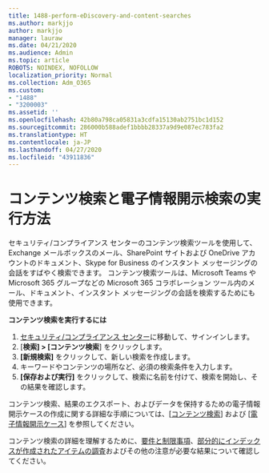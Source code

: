 ```yaml
---
title: 1488-perform-eDiscovery-and-content-searches
ms.author: markjjo
author: markjjo
manager: lauraw
ms.date: 04/21/2020
ms.audience: Admin
ms.topic: article
ROBOTS: NOINDEX, NOFOLLOW
localization_priority: Normal
ms.collection: Adm_O365
ms.custom:
- "1488"
- "3200003"
ms.assetid: ''
ms.openlocfilehash: 42b80a798ca05831a3cdfa15130ab2751bc1d152
ms.sourcegitcommit: 286000b588adef1bbbb28337a9d9e087ec783fa2
ms.translationtype: HT
ms.contentlocale: ja-JP
ms.lasthandoff: 04/27/2020
ms.locfileid: "43911836"
---
```

# <a name="how-to-perform-content-searches-and-ediscovery-searches"></a>コンテンツ検索と電子情報開示検索の実行方法

セキュリティ/コンプライアンス センターのコンテンツ検索ツールを使用して、Exchange メールボックスのメール、SharePoint サイトおよび OneDrive アカウントのドキュメント、Skype for Business のインスタント メッセージングの会話をすばやく検索できます。 コンテンツ検索ツールは、Microsoft Teams や Microsoft 365 グループなどの Microsoft 365 コラボレーション ツール内のメール、ドキュメント、インスタント メッセージングの会話を検索するためにも使用できます。

**コンテンツ検索を実行するには**

1. [セキュリティ/コンプライアンス センター](https://protection.office.com)に移動して、サインインします。
2. [**検索] > [コンテンツ検索**] をクリックします。
3. **[新規検索]** をクリックして、新しい検索を作成します。
4. キーワードやコンテンツの場所など、必須の検索条件を入力します。  
5. **[保存および実行]** をクリックして、検索に名前を付けて、検索を開始し、その結果を確認します。

コンテンツ検索、結果のエクスポート、およびデータを保持するための電子情報開示ケースの作成に関する詳細な手順については、[[コンテンツ検索](https://docs.microsoft.com/office365/securitycompliance/content-search)] および [[電子情報開示ケース](https://docs.microsoft.com/office365/securitycompliance/ediscovery-cases)] を参照してください。

コンテンツ検索の詳細を理解するために、[要件と制限事項](https://docs.microsoft.com/office365/securitycompliance/limits-for-content-search)、[部分的にインデックスが作成されたアイテムの調査](https://docs.microsoft.com/office365/securitycompliance/investigating-partially-indexed-items-in-ediscovery)およびその他の注意が必要な結果について確認してください。